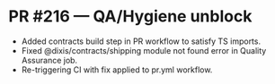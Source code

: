 # PR #216 — QA/Hygiene unblock
- Added contracts build step in PR workflow to satisfy TS imports.
- Fixed @dixis/contracts/shipping module not found error in Quality Assurance job.
- Re-triggering CI with fix applied to pr.yml workflow.
